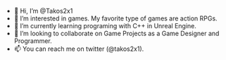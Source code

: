 - 👋 Hi, I’m @Takos2x1
- 👀 I’m interested in games. My favorite type of games are action RPGs.
- 🌱 I’m currently learning programing with C++ in Unreal Engine.
- 💞️ I’m looking to collaborate on Game Projects as a Game Designer and Programmer.
- 📫 You can reach me on twitter (@takos2x1).

<!---
Takos2x1/Takos2x1 is a ✨ special ✨ repository because its `README.md` (this file) appears on your GitHub profile.
You can click the Preview link to take a look at your changes.
--->
